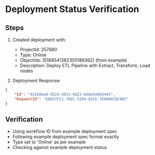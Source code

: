 # Deployment Status Verification

## Steps
1. Created deployment with:
   - ProjectId: 257880
   - Type: Online
   - ObjectIds: [5188541262300189362] (from example)
   - Description: Deploy ETL Pipeline with Extract, Transform, Load nodes

2. Deployment Response:
```json
{
	"Id": "923b8ee0-d52d-4013-9d22-b60e5e063443",
	"RequestId": "E0E57CC1-7DEC-52D4-82CE-7E00A5CDC86C"
}
```

## Verification
- Using workflow ID from example deployment spec
- Following example deployment spec format exactly
- Type set to 'Online' as per example
- Checking against example deployment status
